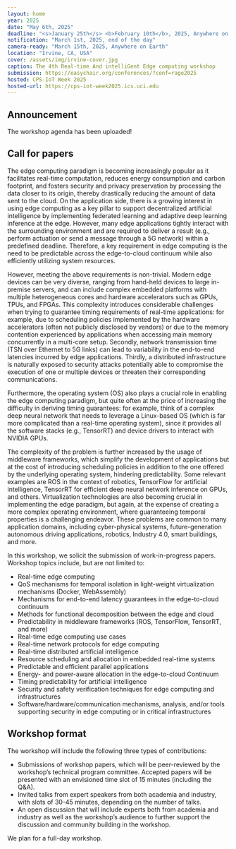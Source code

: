 ```yaml
---
layout: home
year: 2025
date: "May 6th, 2025"
deadline: "<s>January 25th</s> <b>February 10th</b>, 2025, Anywhere on Earth"
notification: "March 1st, 2025, end of the day"
camera-ready: "March 15th, 2025, Anywhere on Earth"
location: "Irvine, CA, USA"
cover: /assets/img/irvine-cover.jpg
caption: The 4th Real-time And intelliGent Edge computing workshop
submission: https://easychair.org/conferences/?conf=rage2025
hosted: CPS-IoT Week 2025
hosted-url: https://cps-iot-week2025.ics.uci.edu
---
```


## Announcement

The workshop agenda has been uploaded!

## Call for papers

The edge computing paradigm is becoming increasingly popular as it facilitates real-time computation, reduces energy consumption and carbon footprint, and fosters security and privacy preservation by processing the data closer to its origin, thereby drastically reducing the amount of data sent to the cloud. On the application side, there is a growing interest in using edge computing as a key pillar to support decentralized artificial intelligence by implementing federated learning and adaptive deep learning inference at the edge. However, many edge applications tightly interact with the surrounding environment and are required to deliver a result (e.g., perform actuation or send a message through a 5G network) within a predefined deadline. Therefore, a key requirement in edge computing is the need to be predictable across the edge-to-cloud continuum while also efficiently utilizing system resources.

However, meeting the above requirements is non-trivial. Modern edge devices can be very diverse, ranging from hand-held devices to large in-premise servers, and can include complex embedded platforms with multiple heterogeneous cores and hardware accelerators such as GPUs, TPUs, and FPGAs. This complexity introduces considerable challenges when trying to guarantee timing requirements of real-time applications: for example, due to scheduling policies implemented by the hardware accelerators (often not publicly disclosed by vendors) or due to the memory contention experienced by applications when accessing main memory concurrently in a multi-core setup. Secondly, network transmission time (TSN over Ethernet to 5G links) can lead to variability in the end-to-end latencies incurred by edge applications. Thirdly, a distributed infrastructure is naturally exposed to security attacks potentially able to compromise the execution of one or multiple devices or threaten their corresponding communications.

Furthermore, the operating system (OS) also plays a crucial role in enabling the edge computing paradigm, but quite often at the price of increasing the difficulty in deriving timing guarantees: for example, think of a complex deep neural network that needs to leverage a Linux-based OS (which is far more complicated than a real-time operating system), since it provides all the software stacks (e.g., TensorRT) and device drivers to interact with NVIDIA GPUs.

The complexity of the problem is further increased by the usage of middleware frameworks, which simplify the development of applications but at the cost of introducing scheduling policies in addition to the one offered by the underlying operating system, hindering predictability. Some relevant examples are ROS in the context of robotics, TensorFlow for artificial intelligence, TensorRT for efficient deep neural network inference on GPUs, and others. Virtualization technologies are also becoming crucial in implementing the edge paradigm, but again, at the expense of creating a more complex operating environment, where guaranteeing temporal properties is a challenging endeavor. These problems are common to many application domains, including cyber-physical systems, future-generation autonomous driving applications, robotics, Industry 4.0, smart buildings, and more.

In this workshop, we solicit the submission of work-in-progress papers. Workshop topics include, but are not limited to:
- Real-time edge computing
- QoS mechanisms for temporal isolation in light-weight virtualization mechanisms (Docker, WebAssembly)
- Mechanisms for end-to-end latency guarantees in the edge-to-cloud continuum
- Methods for functional decomposition between the edge and cloud
- Predictability in middleware frameworks (ROS, TensorFlow, TensorRT, and more)
- Real-time edge computing use cases
- Real-time network protocols for edge computing
- Real-time distributed artificial intelligence
- Resource scheduling and allocation in embedded real-time systems
- Predictable and efficient parallel applications
- Energy- and power-aware allocation in the edge-to-cloud Continuum
- Timing predictability for artificial intelligence
- Security and safety verification techniques for edge computing and infrastructures
- Software/hardware/communication mechanisms, analysis, and/or tools supporting security in edge computing or in critical infrastructures

## Workshop format

The workshop will include the following three types of contributions:
- Submissions of workshop papers, which will be peer-reviewed by the workshop’s technical program committee. Accepted papers will be presented with an envisioned time slot of 15 minutes (including the Q&A).
- Invited talks from expert speakers from both academia and industry, with slots of 30-45 minutes, depending on the number of talks.
- An open discussion that will include experts both from academia and industry as well as the workshop’s audience to further support the discussion and community building in the workshop.

We plan for a full-day workshop.
